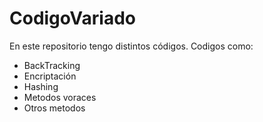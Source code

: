 # CodigoVariado
En este repositorio tengo distintos códigos.
Codigos como:
- BackTracking
- Encriptación
- Hashing
- Metodos voraces
- Otros metodos
